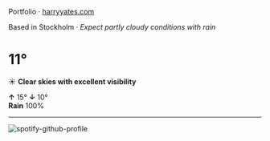 Portfolio · [harryyates.com](https://harryyates.com)

<!-- WEATHER_START -->
Based in Stockholm · *Expect partly cloudy conditions with rain*

# 11°
☀️ **Clear skies with excellent visibility**

**↑** 15° **↓** 10°  
**Rain** 100%

---
<!-- WEATHER_END -->

<p align="left">
  <a>
    <img src="https://spotify-github-profile.kittinanx.com/api/view?uid=bigbello&cover_image=true&theme=natemoo-re&show_offline=true&background_color=121212&interchange=false&bar_color=53b14f&bar_color_cover=false" alt="spotify-github-profile">
  </a>
</p>